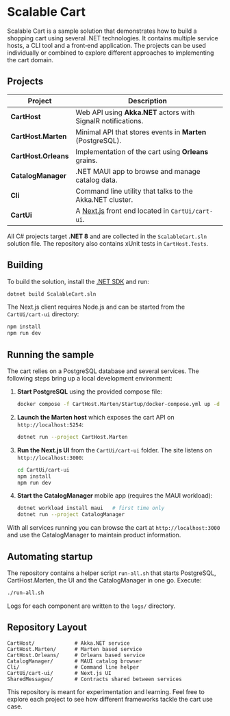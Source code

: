 # Scalable Cart

Scalable Cart is a sample solution that demonstrates how to build a shopping cart using several .NET technologies. It contains multiple service hosts, a CLI tool and a front‑end application. The projects can be used individually or combined to explore different approaches to implementing the cart domain.

## Projects

| Project | Description |
| ------- | ----------- |
| **CartHost** | Web API using **Akka.NET** actors with SignalR notifications. |
| **CartHost.Marten** | Minimal API that stores events in **Marten** (PostgreSQL). |
| **CartHost.Orleans** | Implementation of the cart using **Orleans** grains. |
| **CatalogManager** | .NET MAUI app to browse and manage catalog data. |
| **Cli** | Command line utility that talks to the Akka.NET cluster. |
| **CartUi** | A [Next.js](https://nextjs.org/) front end located in `CartUi/cart-ui`. |

All C# projects target **.NET 8** and are collected in the `ScalableCart.sln` solution file. The repository also contains xUnit tests in `CartHost.Tests`.

## Building

To build the solution, install the [.NET SDK](https://dotnet.microsoft.com/download) and run:

```bash
dotnet build ScalableCart.sln
```

The Next.js client requires Node.js and can be started from the `CartUi/cart-ui` directory:

```bash
npm install
npm run dev
```

## Running the sample

The cart relies on a PostgreSQL database and several services. The following
steps bring up a local development environment:

1. **Start PostgreSQL** using the provided compose file:

   ```bash
   docker compose -f CartHost.Marten/Startup/docker-compose.yml up -d
   ```

2. **Launch the Marten host** which exposes the cart API on
   `http://localhost:5254`:

   ```bash
   dotnet run --project CartHost.Marten
   ```

3. **Run the Next.js UI** from the `CartUi/cart-ui` folder. The site listens on
   `http://localhost:3000`:

   ```bash
   cd CartUi/cart-ui
   npm install
   npm run dev
   ```

4. **Start the CatalogManager** mobile app (requires the MAUI workload):

   ```bash
   dotnet workload install maui   # first time only
   dotnet run --project CatalogManager
   ```

With all services running you can browse the cart at `http://localhost:3000` and
use the CatalogManager to maintain product information.

## Automating startup

The repository contains a helper script `run-all.sh` that starts PostgreSQL,
CartHost.Marten, the UI and the CatalogManager in one go. Execute:

```bash
./run-all.sh
```

Logs for each component are written to the `logs/` directory.

## Repository Layout

```
CartHost/             # Akka.NET service
CartHost.Marten/      # Marten based service
CartHost.Orleans/     # Orleans based service
CatalogManager/       # MAUI catalog browser
Cli/                  # Command line helper
CartUi/cart-ui/       # Next.js UI
SharedMessages/       # Contracts shared between services
```

This repository is meant for experimentation and learning. Feel free to explore each project to see how different frameworks tackle the cart use case.
